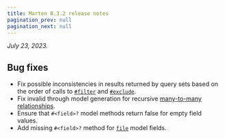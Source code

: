 ```yaml
---
title: Marten 0.3.2 release notes
pagination_prev: null
pagination_next: null
---
```


_July 23, 2023._

## Bug fixes

* Fix possible inconsistencies in results returned by query sets based on the order of calls to [`#filter`](../../models-and-databases/reference/query-set.md#filter) and [`#exclude`](../../models-and-databases/reference/query-set.md#exclude).
* Fix invalid through model generation for recursive [many-to-many relationships](../../models-and-databases/introduction.md#many-to-many-relationships).
* Ensure that `#<field>?` model methods return false for empty field values.
* Add missing `#<field>?` method for [`file`](../../models-and-databases/reference/fields.md#file) model fields.
